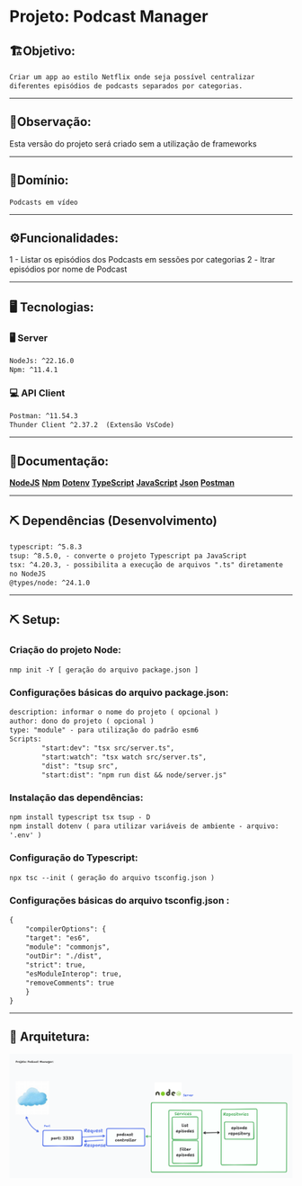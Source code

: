 # Projeto: Podcast Manager

## 🏗️Objetivo: 
    Criar um app ao estilo Netflix onde seja possível centralizar diferentes episódios de podcasts separados por categorias.

***

##    📌Observação:
 Esta versão do projeto será criado sem a utilização de frameworks
***
## 🧱Domínio: 
    Podcasts em vídeo
***

## ⚙️Funcionalidades: 
   1 - Listar os episódios dos Podcasts em sessões por categorias
   2 - ltrar episódios por nome de Podcast
***
## 🖥️ Tecnologias:

### 🖥️ Server
    NodeJs: ^22.16.0
    Npm: ^11.4.1
    
### 💻 API Client
    Postman: ^11.54.3
    Thunder Client ^2.37.2  (Extensão VsCode)

***
## 📒Documentação:
[**NodeJS**](https://nodejs.org/en/)
[**Npm**](https://www.npmjs.com/)
[**Dotenv**](https://www.npmjs.com/package/dotenv)
[**TypeScript**](https://www.typescriptlang.org/)
[**JavaScript**](https://developer.mozilla.org/pt-BR/docs/Web/JavaScript)
[**Json**](https://www.json.org/json-en.html)
[**Postman**](https://www.postman.com)
***

## ⛏️ Dependências (Desenvolvimento)
    typescript: ^5.8.3
    tsup: ^8.5.0, - converte o projeto Typescript pa JavaScript 
    tsx: ^4.20.3, - possibilita a execução de arquivos ".ts" diretamente no NodeJS
    @types/node: ^24.1.0
***

## ⛏️ Setup:

### Criação do projeto Node:
    nmp init -Y [ geração do arquivo package.json ]

### Configurações básicas do arquivo package.json:
	description: informar o nome do projeto ( opcional )
	author: dono do projeto ( opcional )
	type: "module" - para utilização do padrão esm6
	Scripts:
	        "start:dev": "tsx src/server.ts",
            "start:watch": "tsx watch src/server.ts",
            "dist": "tsup src",
            "start:dist": "npm run dist && node/server.js"

### Instalação das dependências: 
    npm install typescript tsx tsup - D 
    npm install dotenv ( para utilizar variáveis de ambiente - arquivo: '.env' )

### Configuração do Typescript: 
    npx tsc --init ( geração do arquivo tsconfig.json )

### Configurações básicas do arquivo tsconfig.json :
    {
        "compilerOptions": {
        "target": "es6",
        "module": "commonjs",
        "outDir": "./dist",
        "strict": true,
        "esModuleInterop": true,
        "removeComments": true
        }
    }
***
## 🏢 Arquitetura:
			

![arquitetura do Projeto](/docs/assests/arquitetura.png)
